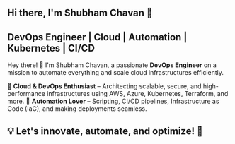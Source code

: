 ## Hi there, I'm Shubham Chavan 👋
## DevOps Engineer | Cloud | Automation | Kubernetes | CI/CD


Hey there! 👋 I'm Shubham Chavan, a passionate **DevOps Engineer** on a mission to automate everything and scale cloud infrastructures efficiently.

🔹 **Cloud & DevOps Enthusiast** – Architecting scalable, secure, and high-performance infrastructures using AWS, Azure, Kubernetes, Terraform, and more.
🔹 **Automation Lover** – Scripting, CI/CD pipelines, Infrastructure as Code (IaC), and making deployments seamless.

## 💡 Let's innovate, automate, and optimize! 🚀
